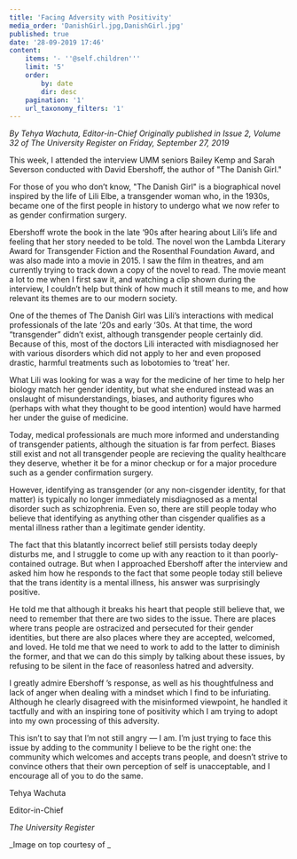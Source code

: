 ```yaml
---
title: 'Facing Adversity with Positivity'
media_order: 'DanishGirl.jpg,DanishGirl.jpg'
published: true
date: '28-09-2019 17:46'
content:
    items: '- ''@self.children'''
    limit: '5'
    order:
        by: date
        dir: desc
    pagination: '1'
    url_taxonomy_filters: '1'
---
```


_By Tehya Wachuta, Editor-in-Chief_ _Originally published in Issue 2, Volume 32 of The University Register on Friday, September 27, 2019_

This week, I attended the interview UMM seniors Bailey Kemp and Sarah Severson conducted with David Ebershoff, the author of "The Danish Girl."

For those of you who don’t know, "The Danish Girl" is a biographical novel inspired by the life of Lili Elbe, a transgender woman who, in the 1930s, became one of the first people in history to undergo what we now refer to as gender confirmation surgery.

Ebershoff wrote the book in the late ‘90s after hearing about Lili’s life and feeling that her story needed to be told. The novel won the Lambda Literary Award for Transgender Fiction and the Rosenthal Foundation Award, and was also made into a movie in 2015. I saw the film in theatres, and am currently trying to track down a copy of the novel to read. The movie meant a lot to me when I first saw it, and watching a clip shown during the interview, I couldn’t help but think of how much it still means to me, and how relevant its themes are to our modern society.

One of the themes of The Danish Girl was Lili’s interactions with medical professionals of the late ‘20s and early ‘30s. At that time, the word “transgender” didn’t exist, although transgender people certainly did. Because of this, most of the doctors Lili interacted with misdiagnosed her with various disorders which did not apply to her and even proposed drastic, harmful treatments such as lobotomies to ‘treat’ her.

What Lili was looking for was a way for the medicine of her time to help her biology match her gender identity, but what she endured instead was an onslaught of misunderstandings, biases, and authority figures who (perhaps with what they thought to be good intention) would have harmed her under the guise of medicine.

Today, medical professionals are much more informed and understanding of transgender patients, although the situation is far from perfect. Biases still exist and not all transgender people are recieving the quality healthcare they deserve, whether it be for a minor checkup or for a major procedure such as a gender confirmation surgery.

However, identifying as transgender (or any non-cisgender identity, for that matter) is typically no longer immediately misdiagnosed as a mental disorder such as schizophrenia. Even so, there are still people today who believe that identifying as anything other than cisgender qualifies as a mental illness rather than a legitimate gender identity.

The fact that this blatantly incorrect belief still persists today deeply disturbs me, and I struggle to come up with any reaction to it than poorly-contained outrage. But when I approached Ebershoff after the interview and asked him how he responds to the fact that some people today still believe that the trans identity is a mental illness, his answer was surprisingly positive.

He told me that although it breaks his heart that people still believe that, we need to remember that there are two sides to the issue. There are places where trans people are ostracized and persecuted for their gender identities, but there are also places where they are accepted, welcomed, and loved. He told me that we need to work to add to the latter to diminish the former, and that we can do this simply by talking about these issues, by refusing to be silent in the face of reasonless hatred and adversity.

I greatly admire Ebershoff ’s response, as well as his thoughtfulness and lack of anger when dealing with a mindset which I find to be infuriating. Although he clearly disagreed with the misinformed viewpoint, he handled it tactfully and with an inspiring tone of positivity which I am trying to adopt into my own processing of this adversity.

This isn’t to say that I’m not still angry — I am. I’m just trying to face this issue by adding to the community I believe to be the right one: the community which welcomes and accepts trans people, and doesn’t strive to convince others that their own perception of self is unacceptable, and I encourage all of you to do the same.

Tehya Wachuta

Editor-in-Chief

_The University Register_

_Image on top courtesy of _